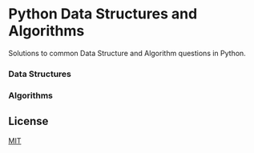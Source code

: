 # Python Data Structures and Algorithms

Solutions to common Data Structure and Algorithm questions in Python.


### Data Structures

### Algorithms

## License

[MIT](LICENSE)
